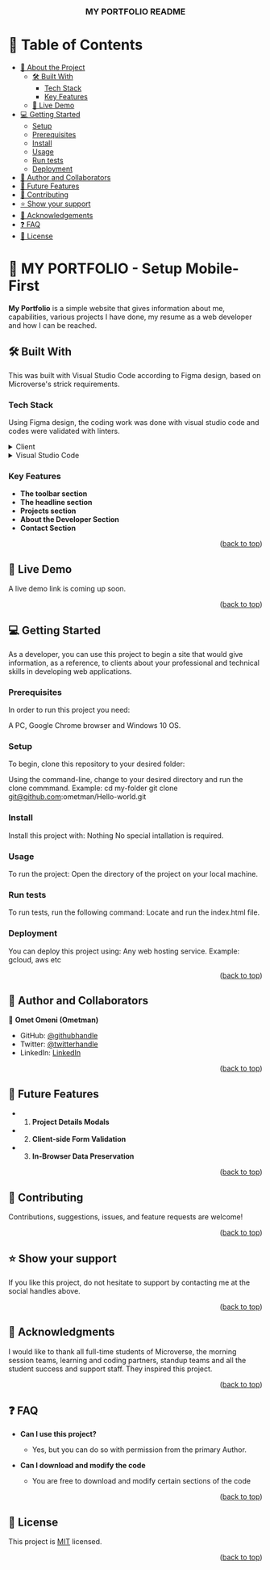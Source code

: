 

<a name="readme-top"></a>

<div align="center">

  <!--<img src="murple_logo.png" alt="logo" width="140"  height="auto" /> -->
  <br/>

  <h3><b> MY PORTFOLIO README </b></h3>

</div>

<!-- TABLE OF CONTENTS -->

# 📗 Table of Contents

- [📖 About the Project](#about-project)
  - [🛠 Built With](#built-with)
    - [Tech Stack](#tech-stack)
    - [Key Features](#key-features)
  - [🚀 Live Demo](#live-demo)
- [💻 Getting Started](#getting-started)
  - [Setup](#setup)
  - [Prerequisites](#prerequisites)
  - [Install](#install)
  - [Usage](#usage)
  - [Run tests](#run-tests)
  - [Deployment](#deployment)
- [👥 Author and Collaborators](#author-collaborators)
- [🔭 Future Features](#future-features)
- [🤝 Contributing](#contributing)
- [⭐️ Show your support](#support)
- [🙏 Acknowledgements](#acknowledgements)
- [❓ FAQ](#faq)
- [📝 License](#license)

<!-- PROJECT DESCRIPTION -->

# 📖 MY PORTFOLIO - Setup Mobile-First<a name="about-project"></a>

<!-- Project Description in 1 or 2 sentences -->

**My Portfolio** is a simple website that gives information about me, capabilities, various projects I have done, my resume as a web developer and how I can be reached.

## 🛠 Built With <a name="built-with"></a>

This was built with Visual Studio Code according to Figma design, based on  Microverse's strick requirements.

### Tech Stack <a name="tech-stack"></a>

<!-- Tech stack and include only the relevant sections that apply to your project.-->
Using Figma design, the coding work was done with visual studio code and codes were validated with linters. 

<details>
  <summary>Client</summary>
  <ul>
    <li><a href="https://figman.com">Figma Designs</a></li>
  </ul>
</details>

<details>
  <summary>Visual Studio Code</summary>
  <ul>
    <li> HTML, CSS, and Javascript</li>
  </ul>
</details> 

<!--<details>
  <summary> Frameworks</summary>
  <ul>
    <li> Bootstrap, Fontawesome </li>
  </ul>
</details>-->

<!-- Features -->

### Key Features <a name="key-features"></a>

- **The toolbar section**
- **The headline section**
- **Projects section**
- **About the Developer Section**
- **Contact Section**


<p align="right">(<a href="#readme-top">back to top</a>)</p>

<!-- LIVE DEMO -->

## 🚀 Live Demo <a name="live-demo"></a>

A live demo link is coming up soon.

<!-- See a live demo at the link below:

<a href="https://ometman.github.io/my-portfolio/">Live demo</a> -->


<p align="right">(<a href="#readme-top">back to top</a>)</p>

<!-- GETTING STARTED -->

## 💻 Getting Started <a name="getting-started"></a>

<!-- Describe how a new developer could make use of your project.-->
As a developer, you can use this project to begin a site that would give information, as a reference, to clients about your professional and technical skills in developing web applications.

### Prerequisites

In order to run this project you need:

A PC, Google Chrome browser and Windows 10 OS.

<!--
Example command:

```sh
 gem install rails
```
 -->

### Setup

To begin, clone this repository to your desired folder:

  Using the command-line, change to your desired directory and run the clone commmand.
  Example: 
  cd my-folder
  git clone git@github.com:ometman/Hello-world.git

### Install

Install this project with:
Nothing
No special intallation is required.

### Usage

To run the project:
Open the directory of the project on your local machine.

### Run tests

To run tests, run the following command:
Locate and run the index.html file.

### Deployment

You can deploy this project using:
Any web hosting service. Example: gcloud, aws etc

<p align="right">(<a href="#readme-top">back to top</a>)</p>

<!-- AUTHORS -->

## 👥 Author and Collaborators <a name="author-collaborators"></a>

👤 **Omet Omeni (Ometman)**

- GitHub: [@githubhandle](https://github.com/ometman)
- Twitter: [@twitterhandle](https://twitter.com/ometman)
- LinkedIn: [LinkedIn](https://linkedin.com/in/ometman)

<!-- Mention all of the collaborators of this project.-->
<!--## 👥 Collaborators <a name="collaborators"></a>


👤 **Marcos Hernández**

- GitHub: [@githubhandle](https://github.com/marcoshdezcam)

👤 **Oussama Elabdioui**

- GitHub: [@githubhandle](https://github.com/codedit334)

👤 **Evangelos Fotiadis**

- GitHub: [@githubhandle](https://github.com/vangelif)

👤 **Stephen Katuli**

- GitHub: [@githubhandle](https://github.com/stephenkati) -->

<p align="right">(<a href="#readme-top">back to top</a>)</p>

<!-- FUTURE FEATURES -->

## 🔭 Future Features <a name="future-features"></a>

- 1. **Project Details Modals**
- 2. **Client-side Form Validation**
- 3. **In-Browser Data Preservation**

<p align="right">(<a href="#readme-top">back to top</a>)</p>

<!-- CONTRIBUTING -->

## 🤝 Contributing <a name="contributing"></a>

Contributions, suggestions, issues, and feature requests are welcome!

<!--Feel free to check the [issues page](../../issues/).-->

<p align="right">(<a href="#readme-top">back to top</a>)</p>

<!-- SUPPORT -->

## ⭐️ Show your support <a name="support"></a>

If you like this project, do not hesitate to support by contacting me at the social handles above.

<p align="right">(<a href="#readme-top">back to top</a>)</p>

<!-- ACKNOWLEDGEMENTS -->

## 🙏 Acknowledgments <a name="acknowledgements"></a>

I would like to thank all full-time students of Microverse, the morning session teams, learning and coding partners, standup teams and all the student success and support staff. They inspired this project.

<p align="right">(<a href="#readme-top">back to top</a>)</p>

<!-- FAQ (optional) -->

## ❓ FAQ <a name="faq"></a>

- **Can I use this project?**

  - Yes, but you can do so with permission from the primary Author.

- **Can I download and modify the code**

  - You are free to download and modify certain sections of the code

<p align="right">(<a href="#readme-top">back to top</a>)</p>

<!-- LICENSE This project is [MIT](./LICENSE) licensed.-->

## 📝 License <a name="license"></a>

This project is [MIT](./LICENSE) licensed.

<p align="right">(<a href="#readme-top">back to top</a>)</p>
